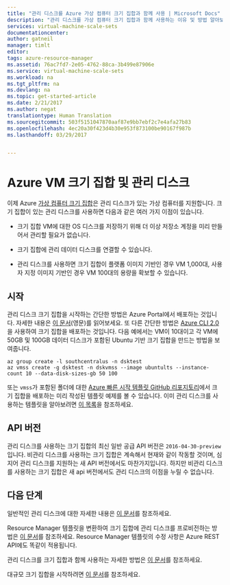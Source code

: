 ```yaml
---
title: "관리 디스크를 Azure 가상 컴퓨터 크기 집합과 함께 사용 | Microsoft Docs"
description: "관리 디스크를 가상 컴퓨터 크기 집합과 함께 사용하는 이유 및 방법 알아보기"
services: virtual-machine-scale-sets
documentationcenter: 
author: gatneil
manager: timlt
editor: 
tags: azure-resource-manager
ms.assetid: 76ac7fd7-2e05-4762-88ca-3b499e87906e
ms.service: virtual-machine-scale-sets
ms.workload: na
ms.tgt_pltfrm: na
ms.devlang: na
ms.topic: get-started-article
ms.date: 2/21/2017
ms.author: negat
translationtype: Human Translation
ms.sourcegitcommit: 503f5151047870aaf87e9bb7ebf2c7e4afa27b83
ms.openlocfilehash: 4ec20a30f423d4b30e953f873100be90167f987b
ms.lasthandoff: 03/29/2017


---
```

# <a name="azure-vm-scale-sets-and-managed-disks"></a>Azure VM 크기 집합 및 관리 디스크

이제 Azure [가상 컴퓨터 크기 집합](/azure/virtual-machine-scale-sets/)은 관리 디스크가 있는 가상 컴퓨터를 지원합니다. 크기 집합이 있는 관리 디스크를 사용하면 다음과 같은 여러 가지 이점이 있습니다.

* 크기 집합 VM에 대한 OS 디스크를 저장하기 위해 더 이상 저장소 계정을 미리 만들어서 관리할 필요가 없습니다.

* 크기 집합에 관리 데이터 디스크를 연결할 수 있습니다.

* 관리 디스크를 사용하면 크기 집합이 플랫폼 이미지 기반인 경우 VM 1,000대, 사용자 지정 이미지 기반인 경우 VM 100대의 용량을 확보할 수 있습니다.

## <a name="get-started"></a>시작

관리 디스크 크기 집합을 시작하는 간단한 방법은 Azure Portal에서 배포하는 것입니다. 자세한 내용은 [이 문서](./virtual-machine-scale-sets-portal-create.md)(영문)를 읽어보세요. 또 다른 간단한 방법은 [Azure CLI 2.0](https://docs.microsoft.com/cli/azure/install-az-cli2)을 사용하여 크기 집합을 배포하는 것입니다. 다음 예에서는 VM이 10대이고 각 VM에 50GB 및 100GB 데이터 디스크가 포함된 Ubuntu 기반 크기 집합을 만드는 방법을 보여줍니다.

```azurecli
az group create -l southcentralus -n dsktest
az vmss create -g dsktest -n dskvmss --image ubuntults --instance-count 10 --data-disk-sizes-gb 50 100
```

또는 `vmss`가 포함된 폴더에 대한 [Azure 빠른 시작 템플릿 GitHub 리포지토리](https://github.com/Azure/azure-quickstart-templates)에서 크기 집합을 배포하는 미리 작성된 템플릿 예제를 볼 수 있습니다. 이미 관리 디스크를 사용하는 템플릿을 알아보려면 [이 목록](https://github.com/Azure/azure-quickstart-templates/blob/master/managed-disk-support-list.md)을 참조하세요.

## <a name="api-versions"></a>API 버전

관리 디스크를 사용하는 크기 집합의 최신 일반 공급 API 버전은 `2016-04-30-preview`입니다. 비관리 디스크를 사용하는 크기 집합은 계속해서 현재와 같이 작동할 것이며, 심지어 관리 디스크를 지원하는 새 API 버전에서도 마찬가지입니다. 하지만 비관리 디스크를 사용하는 크기 집합은 새 api 버전에서도 관리 디스크의 이점을 누릴 수 없습니다.

## <a name="next-steps"></a>다음 단계

일반적인 관리 디스크에 대한 자세한 내용은 [이 문서](../storage/storage-managed-disks-overview.md)를 참조하세요.

Resource Manager 템플릿을 변환하여 크기 집합에 관리 디스크를 프로비전하는 방법은 [이 문서](./virtual-machine-scale-sets-convert-template-to-md.md)를 참조하세요. Resource Manager 템플릿의 수정 사항은 Azure REST API에도 똑같이 적용됩니다.

관리 디스크를 크기 집합과 함께 사용하는 자세한 방법은 [이 문서](./virtual-machine-scale-sets-attached-disks.md)를 참조하세요.

대규모 크기 집합을 시작하려면 [이 문서](./virtual-machine-scale-sets-placement-groups.md)를 참조하세요.



